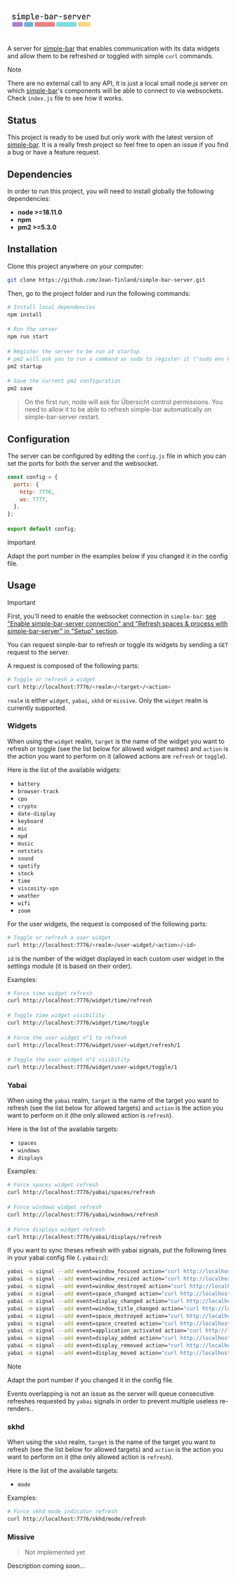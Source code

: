 # <img src="./images/logo-simple-bar-server.png" width="200" alt="simple-bar-server" />

A server for [simple-bar](https://github.com/Jean-Tinland/simple-bar) that enables communication with its data widgets and allow them to be refreshed or toggled with simple `curl` commands.

> [!NOTE]
> There are no external call to any API, it is just a local small node.js server on which [simple-bar](https://github.com/Jean-Tinland/simple-bar)'s components will be able to connect to via websockets.
> Check `index.js` file to see how it works.

## Status

This project is ready to be used but only work with the latest version of [simple-bar](https://github.com/Jean-Tinland/simple-bar). It is a really fresh project so feel free to open an issue if you find a bug or have a feature request.

## Dependencies

In order to run this project, you will need to install globally the following dependencies:

- **node >=18.11.0**
- **npm**
- **pm2 >=5.3.0**

## Installation

Clone this project anywhere on your computer:

```bash
git clone https://github.com/Jean-Tinland/simple-bar-server.git
```

Then, go to the project folder and run the following commands:

```bash
# Install local dependencies
npm install

# Run the server
npm run start

# Register the server to be run at startup
# pm2 will ask you to run a command as sudo to register it ("sudo env PATH=...")
pm2 startup

# Save the current pm2 configuration
pm2 save
```

> On the first run, node will ask for Übersicht control permissions. You need to allow it to be able to refresh simple-bar automatically on simple-bar-server restart.

## Configuration

The server can be configured by editing the `config.js` file in which you can set the ports for both the server and the websocket.

```js
const config = {
  ports: {
    http: 7776,
    ws: 7777,
  },
};

export default config;
```

> [!IMPORTANT]
> Adapt the port number in the examples below if you changed it in the config file.

## Usage

> [!IMPORTANT]
> First, you'll need to enable the websocket connection in `simple-bar`: [see "Enable simple-bar-server connection" and "Refresh spaces & process with simple-bar-server" in "Setup" section](https://www.jeantinland.com/en/toolbox/simple-bar/documentation/global-settings/).

You can request simple-bar to refresh or toggle its widgets by sending a `GET` request to the server.

A request is composed of the following parts:

```bash
# Toggle or refresh a widget
curl http://localhost:7776/<realm>/<target>/<action>
```

`realm` is either `widget`, `yabai`, `skhd` or `missive`. Only the `widget` realm is currently supported.

### Widgets

When using the `widget` realm, `target` is the name of the widget you want to refresh or toggle (see the list below for allowed widget names) and `action` is the action you want to perform on it (allowed actions are `refresh` or `toggle`).

Here is the list of the available widgets:

- `battery`
- `browser-track`
- `cpu`
- `crypto`
- `date-display`
- `keyboard`
- `mic`
- `mpd`
- `music`
- `netstats`
- `sound`
- `spotify`
- `stock`
- `time`
- `viscosity-vpn`
- `weather`
- `wifi`
- `zoom`

For the user widgets, the request is composed of the following parts:

```bash
# Toggle or refresh a user widget
curl http://localhost:7776/<realm>/user-widget/<action>/<id>
```

`id` is the number of the widget displayed in each custom user widget in the settings module (it is based on their order).

Examples:

```bash
# Force time widget refresh
curl http://localhost:7776/widget/time/refresh

# Toggle time widget visibility
curl http://localhost:7776/widget/time/toggle

# Force the user widget n°1 to refresh
curl http://localhost:7776/widget/user-widget/refresh/1

# Toggle the user widget n°1 visibility
curl http://localhost:7776/widget/user-widget/toggle/1
```

### Yabai

When using the `yabai` realm, `target` is the name of the target you want to refresh (see the list below for allowed targets) and `action` is the action you want to perform on it (the only allowed action is `refresh`).

Here is the list of the available targets:

- `spaces`
- `windows`
- `displays`

Examples:

```bash
# Force spaces widget refresh
curl http://localhost:7776/yabai/spaces/refresh

# Force windows widget refresh
curl http://localhost:7776/yabai/windows/refresh

# Force displays widget refresh
curl http://localhost:7776/yabai/displays/refresh
```

If you want to sync theses refresh with yabai signals, put the following lines in your yabai config file (`.yabairc`):

```bash
yabai -m signal --add event=window_focused action="curl http://localhost:7776/yabai/spaces/refresh && curl http://localhost:7776/yabai/windows/refresh" label="Refresh simple-bar spaces & windows when focused application changes"
yabai -m signal --add event=window_resized action="curl http://localhost:7776/yabai/spaces/refresh && curl http://localhost:7776/yabai/windows/refresh" label="Refresh simple-bar spaces & windows when a window is resized"
yabai -m signal --add event=window_destroyed action="curl http://localhost:7776/yabai/spaces/refresh && curl http://localhost:7776/yabai/windows/refresh" label="Refresh simple-ba spaces & windows when an application window is closed"
yabai -m signal --add event=space_changed action="curl http://localhost:7776/yabai/spaces/refresh && curl http://localhost:7776/yabai/windows/refresh" label="Refresh simple-bar spaces & windows on space change"
yabai -m signal --add event=display_changed action="curl http://localhost:7776/yabai/spaces/refresh && curl http://localhost:7776/yabai/windows/refresh" label="Refresh simple-bar spaces & windows on display focus change"
yabai -m signal --add event=window_title_changed action="curl http://localhost:7776/yabai/spaces/refresh && curl http://localhost:7776/yabai/windows/refresh" label="Refresh simple-bar spaces & windows when current window title changes"
yabai -m signal --add event=space_destroyed action="curl http://localhost:7776/yabai/spaces/refresh && curl http://localhost:7776/yabai/windows/refresh" label="Refresh simple-bar spaces & windows on space removal"
yabai -m signal --add event=space_created action="curl http://localhost:7776/yabai/spaces/refresh && curl http://localhost:7776/yabai/windows/refresh" label="Refresh simple-bar spaces & windows on space creation"
yabai -m signal --add event=application_activated action="curl http://localhost:7776/yabai/spaces/refresh && curl http://localhost:7776/yabai/windows/refresh" label="Refresh simple-bar spaces & windows when application is activated"
yabai -m signal --add event=display_added action="curl http://localhost:7776/yabai/displays/refresh" label="Refresh simple-bar displays when a new dispay is added"
yabai -m signal --add event=display_removed action="curl http://localhost:7776/yabai/displays/refresh" label="Refresh simple-bar displays when a dispay is removed"
yabai -m signal --add event=display_moved action="curl http://localhost:7776/yabai/displays/refresh" label="Refresh simple-bar displays when a dispay is moved"
```

> [!NOTE]
> Adapt the port number if you changed it in the config file.

Events overlapping is not an issue as the server will queue consecutive refreshes requested by `yabai` signals in order to prevent multiple useless re-renders..

### skhd

When using the `skhd` realm, `target` is the name of the target you want to refresh (see the list below for allowed targets) and `action` is the action you want to perform on it (the only allowed action is `refresh`).

Here is the list of the available targets:

- `mode`

Examples:

```bash
# Force skhd mode indicator refresh
curl http://localhost:7776/skhd/mode/refresh
```

### Missive

> Not implemented yet

Description coming soon...
